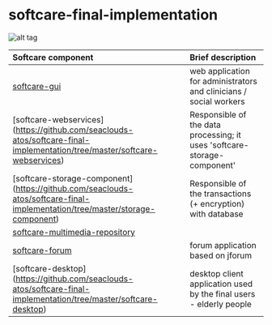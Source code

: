 # softcare-final-implementation

![alt tag](https://github.com/seaclouds-atos/softcare-final-implementation/blob/master/readme/softcare.jpg?raw=true)

| Softcare component  | Brief description  |
| :------------ |:---------------|
| [softcare-gui](https://github.com/seaclouds-atos/softcare-final-implementation/tree/master/softcare-gui) | web application for administrators and clinicians / social workers  |
| [softcare-webservices] (https://github.com/seaclouds-atos/softcare-final-implementation/tree/master/softcare-webservices)  | Responsible of the data processing; it uses 'softcare-storage-component'     |
| [softcare-storage-component] (https://github.com/seaclouds-atos/softcare-final-implementation/tree/master/storage-component)     |  Responsible of the transactions (+ encryption) with database |
| [softcare-multimedia-repository](https://github.com/seaclouds-atos/softcare-final-implementation/tree/master/softcare-multimedia-repository)  |  |
| [softcare-forum](https://github.com/seaclouds-atos/softcare-final-implementation/tree/master/softcare-forum) | forum application based on jforum |
| [softcare-desktop] (https://github.com/seaclouds-atos/softcare-final-implementation/tree/master/softcare-desktop)| desktop client application used by the final users - elderly people |
